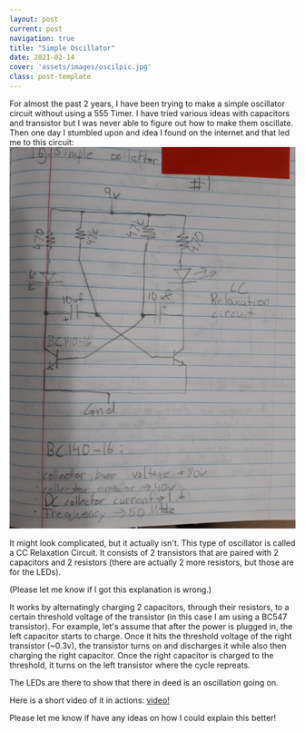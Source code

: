 ```yaml
---
layout: post
current: post
navigation: true
title: "Simple Oscillator"
date: 2021-02-14
cover: 'assets/images/oscilpic.jpg'
class: post-template
---
```








For almost the past 2 years, I have been trying to make a simple oscillator circuit without using a 555 Timer. I have tried various ideas with capacitors and transistor but I was never able to figure out how to make them oscillate. Then one day I stumbled upon and idea I found on the internet and that led me to this circuit:
![Simple Oscillator Circuit](assets/images/oscillatorCircuit.jpg)

It might look complicated, but it actually isn't. This type of oscillator is called a CC Relaxation Circuit. It consists of 2 transistors that are paired with 2 capacitors and 2 resistors (there are actually 2 more resistors, but those are for the LEDs). 

\(Please let me know if I got this explanation is wrong.\)

It works by alternatingly charging 2 capacitors, through their resistors, to a certain threshold voltage of the transistor \(in this case I am using a BC547 transistor\). For example, let's assume that after the power is plugged in, the left capacitor starts to charge. Once it hits the threshold voltage of the right transistor \(~0.3v\), the transistor turns on and discharges it while also then charging the right capacitor. Once the right capacitor is charged to the threshold, it turns on the left transistor where the cycle repreats. 

The LEDs are there to show that there in deed is an oscillation going on. 

Here is a short video of it in actions:
[video!](https://www.youtube.com/shorts/wjwK-lxBhHE)

Please let me know if have any ideas on how I could explain this better!


